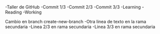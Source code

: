 -Taller de GitHub
-Commit 1/3
-Commit 2/3
-Commit 3/3
-Learning
-Reading
-Working

Cambio en branch create-new-branch
-Otra linea de texto en la rama secundaria
-Linea 2/3 en rama secundaria
-Linea 3/3 en rama secundaria